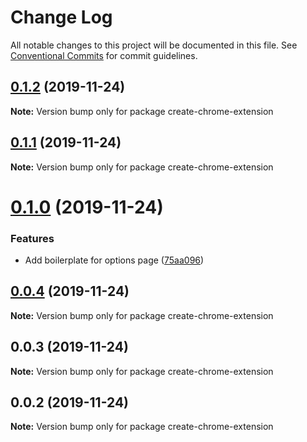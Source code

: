 # Change Log

All notable changes to this project will be documented in this file.
See [Conventional Commits](https://conventionalcommits.org) for commit guidelines.

## [0.1.2](https://github.io/bluepropane/compare/create-chrome-extension@0.1.1...create-chrome-extension@0.1.2) (2019-11-24)

**Note:** Version bump only for package create-chrome-extension





## [0.1.1](https://github.io/bluepropane/compare/create-chrome-extension@0.1.0...create-chrome-extension@0.1.1) (2019-11-24)

**Note:** Version bump only for package create-chrome-extension





# [0.1.0](https://github.io/bluepropane/compare/create-chrome-extension@0.0.5...create-chrome-extension@0.1.0) (2019-11-24)


### Features

* Add boilerplate for options page ([75aa096](https://github.io/bluepropane/commit/75aa09649bfc945acde7991438f2d46f933bd385))





## [0.0.4](https://github.io/bluepropane/compare/create-chrome-extension@0.0.3...create-chrome-extension@0.0.4) (2019-11-24)

**Note:** Version bump only for package create-chrome-extension





## 0.0.3 (2019-11-24)

**Note:** Version bump only for package create-chrome-extension





## 0.0.2 (2019-11-24)

**Note:** Version bump only for package create-chrome-extension
